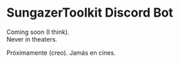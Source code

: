 # SungazerToolkit Discord Bot
Coming soon (I think).  
Never in theaters.

Próximamente (creo).
Jamás en cines.
